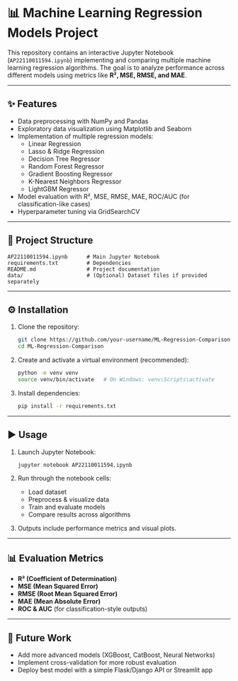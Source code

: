 # 📊 Machine Learning Regression Models Project

This repository contains an interactive Jupyter Notebook (`AP22110011594.ipynb`) implementing and comparing multiple machine learning regression algorithms. The goal is to analyze performance across different models using metrics like **R², MSE, RMSE, and MAE**.

---

## ✨ Features
- Data preprocessing with NumPy and Pandas
- Exploratory data visualization using Matplotlib and Seaborn
- Implementation of multiple regression models:
  - Linear Regression
  - Lasso & Ridge Regression
  - Decision Tree Regressor
  - Random Forest Regressor
  - Gradient Boosting Regressor
  - K-Nearest Neighbors Regressor
  - LightGBM Regressor
- Model evaluation with R², MSE, RMSE, MAE, ROC/AUC (for classification-like cases)
- Hyperparameter tuning via GridSearchCV

---

## 📂 Project Structure
```
AP22110011594.ipynb      # Main Jupyter Notebook
requirements.txt         # Dependencies
README.md                # Project documentation
data/                    # (Optional) Dataset files if provided separately
```

---

## ⚙️ Installation

1. Clone the repository:
   ```bash
   git clone https://github.com/your-username/ML-Regression-Comparison.git
   cd ML-Regression-Comparison
   ```

2. Create and activate a virtual environment (recommended):
   ```bash
   python -m venv venv
   source venv/bin/activate   # On Windows: venv\Scripts\activate
   ```

3. Install dependencies:
   ```bash
   pip install -r requirements.txt
   ```

---

## ▶️ Usage

1. Launch Jupyter Notebook:
   ```bash
   jupyter notebook AP22110011594.ipynb
   ```

2. Run through the notebook cells:
   - Load dataset
   - Preprocess & visualize data
   - Train and evaluate models
   - Compare results across algorithms

3. Outputs include performance metrics and visual plots.

---

## 📊 Evaluation Metrics
- **R² (Coefficient of Determination)**
- **MSE (Mean Squared Error)**
- **RMSE (Root Mean Squared Error)**
- **MAE (Mean Absolute Error)**
- **ROC & AUC** (for classification-style outputs)

---

## 🚀 Future Work
- Add more advanced models (XGBoost, CatBoost, Neural Networks)
- Implement cross-validation for more robust evaluation
- Deploy best model with a simple Flask/Django API or Streamlit app
